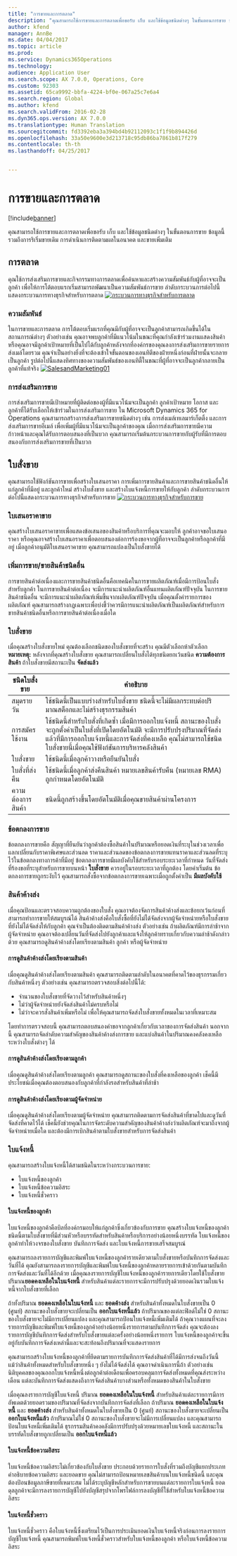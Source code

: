 ```yaml
---
title: "การขายและการตลาด"
description: "คุณสามารถใช้การขายและการตลาดเพื่อขอรับ เก็บ และใช้ข้อมูลชนิดต่างๆ ในขั้นตอนการขาย ข้อมูลนี้รวมถึงการริเริ่มขายเดิม การดำเนินการติดตามผลในอนาคต และขายเพิ่มเติม "
author: kfend
manager: AnnBe
ms.date: 04/04/2017
ms.topic: article
ms.prod: 
ms.service: Dynamics365Operations
ms.technology: 
audience: Application User
ms.search.scope: AX 7.0.0, Operations, Core
ms.custom: 92303
ms.assetid: 65ca9992-bbfa-4224-bf0e-067a25c7e6a4
ms.search.region: Global
ms.author: kfend
ms.search.validFrom: 2016-02-28
ms.dyn365.ops.version: AX 7.0.0
ms.translationtype: Human Translation
ms.sourcegitcommit: fd3392eba3a394bd4b92112093c1f1f9b894426d
ms.openlocfilehash: 33a50e9600e3d213718c95db86ba7861b817f279
ms.contentlocale: th-th
ms.lasthandoff: 04/25/2017


---
```


# <a name="sales-and-marketing"></a>การขายและการตลาด

[!include[banner](../includes/banner.md)]


คุณสามารถใช้การขายและการตลาดเพื่อขอรับ เก็บ และใช้ข้อมูลชนิดต่างๆ ในขั้นตอนการขาย ข้อมูลนี้รวมถึงการริเริ่มขายเดิม การดำเนินการติดตามผลในอนาคต และขายเพิ่มเติม 

<a name="marketing"></a>การตลาด
---------

คุณใช้การส่งเสริมการขายและกิจกรรมทางการตลาดเพื่อค้นหาและสร้างความสัมพันธ์กับผู้ที่อาจจะเป็นลูกค้า เพื่อให้การโต้ตอบแรกเริ่มสามารถพัฒนาเป็นความสัมพันธ์การขาย ลำดับกระบวนการต่อไปนี้แสดงกระบวนการทางธุรกิจสำหรับการตลาด [![กระบวนการทางธุรกิจสำหรับการตลาด](./media/marketing01.jpg)](./media/marketing01.jpg)

### <a name="relationships"></a>ความสัมพันธ์

ในการขายและการตลาด การโต้ตอบเริ่มแรกที่คุณมีกับผู้ที่อาจจะเป็นลูกค้าสามารถเกิดขึ้นได้ในสถานการณ์ต่างๆ ตัวอย่างเช่น คุณอาจพบลูกค้าที่มีแนวโน้มในขณะที่คุณกำลังเข้าร่วมงานแสดงสินค้า หรือคุณอาจมีลูกค้าเป้าหมายที่เป็นไปได้กับลูกค้าหลังจากที่องค์กรของคุณลงการส่งเสริมการขายรายการส่งเมล์โดยรวม คุณจำเป็นอย่างยิ่งที่จะต้องเข้าใจขั้นตอนของเอนทิตีของฝ่ายหนึ่งก่อนที่ฝ่ายนั้นจะกลายเป็นลูกค้า รูปต่อไปนี้แสดงทิศทางของความสัมพันธ์ของเอนทิตี้ในขณะที่ผู้ที่อาจจะเป็นลูกค้ากลายเป็นลูกค้าที่แท้จริง [![SalesandMarketing01](./media/salesandmarketing01.jpg)](./media/salesandmarketing01.jpg)

### <a name="campaigns"></a>การส่งเสริมการขาย

การส่งเสริมการขายมีเป้าหมายที่ผู้ติดต่อของผู้ที่มีแนวโน้มจะเป็นลูกค้า ลูกค้าเป้าหมาย โอกาส และลูกค้าที่ได้รับเลือกให้เข้าร่วมในการส่งเสริมการขาย ใน Microsoft Dynamics 365 for Operations คุณสามารถสร้างการส่งเสริมการขายชนิดต่างๆ เช่น การส่งเมล์เทเลมาร์เก็ตติ้ง และการส่งเสริมการขายอีเมล์ เพื่อเพิ่มผู้ที่มีแนวโน้มจะเป็นลูกค้าของคุณ เมื่อการส่งเสริมการขายมีความก้าวหน้าและคุณได้รับการตอบสนองที่เป็นบวก คุณสามารถเริ่มต้นกระบวนการขายกับผู้รับที่มีการตอบสนองกับการส่งเสริมการขายที่เป็นบวก

## <a name="sales"></a>ใบสั่งขาย
คุณสามารถใช้ฟังก์ชันการขายเพื่อสร้างใบเสนอราคา การเพิ่มการขายสินค้าและการขายสินค้าชนิดอื่นให้แก่ลูกค้าที่มีอยู่ และลูกค้าใหม่ สร้างใบสั่งขาย และสร้างใบแจ้งหนี้การขายให้กับลูกค้า ลำดับกระบวนการต่อไปนี้แสดงกระบวนการทางธุรกิจสำหรับการขาย [![กระบวนการทางธุรกิจสำหรับการขาย](./media/sales01.jpg)](./media/sales01.jpg)

### <a name="sales-quotations"></a>ใบเสนอราคาขาย

คุณสร้างใบเสนอราคาขายเพื่อแสดงข้อเสนอของสินค้าหรือบริการที่คุณจะมอบให้ ลูกค้าอาจขอใบเสนอราคา หรือคุณอาจสร้างใบเสนอราคาเพื่อตอบสนองต่อการร้องขอจากผู้ที่อาจจะเป็นลูกค้าหรือลูกค้าที่มีอยู่ เมื่อลูกค้าอนุมัติใบเสนอราคาขาย คุณสามารถแปลงเป็นใบสั่งขายได้

### <a name="up-sellcross-sell"></a>เพิ่มการขาย/ขายสินค้าชนิดอื่น

การขายสินค้าต่อเนื่องและการขายสินค้าชนิดอื่นคือเทคนิคในการขายผลิตภัณฑ์เมื่อมีการป้อนใบสั่งสำหรับลูกค้า ในการขายสินค้าต่อเนื่อง จะมีการแนะนำผลิตภัณฑ์อื่นแทนผลิตภัณฑ์ปัจจุบัน ในการขายสินค้าชนิดอื่น จะมีการแนะนำผลิตภัณฑ์เพิ่มขึ้นจากผลิตภัณฑ์ปัจจุบัน เมื่อคุณตั้งค่ารายการของผลิตภัณฑ์ คุณสามารถสร้างกฎเฉพาะเพื่อบ่งชี้ว่าควรมีการแนะนำผลิตภัณฑ์เป็นผลิตภัณฑ์สำหรับการขายสินค้าชนิดอื่นหรือการขายสินค้าต่อเนื่องเมื่อใด

### <a name="sales-orders"></a>ใบสั่งขาย

เมื่อคุณสร้างใบสั่งขายใหม่ คุณต้องเลือกชนิดของใบสั่งขายที่จะสร้าง คุณมีตัวเลือกห้าตัวเลือก **หมายเหตุ:** หลังจากที่คุณสร้างใบสั่งขาย คุณสามารถเปลี่ยนใบสั่งได้ทุกชนิดยกเว้นชนิด **ความต้องการสินค้า** ถ้าใบสั่งขายมีสถานะเป็น **จัดส่งแล้ว**

| ชนิดใบสั่งขาย  | คำอธิบาย                                                                                                                                                                                                                                                                                            |
|-------------------|--------------------------------------------------------------------------------------------------------------------------------------------------------------------------------------------------------------------------------------------------------------------------------------------------------|
| สมุดรายวัน           | ใช้ชนิดนี้เป็นแบบร่างสำหรับใบสั่งขาย ชนิดนี้จะไม่มีผลกระทบต่อปริมาณสต็อกและไม่สร้างธุรกรรมสินค้า                                                                                                                                                                    |
| การสมัครใช้งาน      | ใช้ชนิดนี้สำหรับใบสั่งที่เกิดซ้ำ เมื่อมีการออกใบแจ้งหนี้ สถานะของใบสั่งจะถูกตั้งค่าเป็นใบสั่งที่เปิดโดยอัตโนมัติ จะมีการปรับปรุงปริมาณที่จัดส่งแล้วที่มีการออกใบแจ้งหนี้และการจัดส่งที่คงเหลือ คุณไม่สามารถใช้ชนิดใบสั่งขายนี้เมื่อคุณใช้ฟังก์ชันการบริหารคลังสินค้า |
| ใบสั่งขาย       | ใช้ชนิดนี้เมื่อลูกค้าวางหรือยืนยันใบสั่ง                                                                                                                                                                                                                                        |
| ใบสั่งที่ส่งคืน    | ใช้ชนิดนี้เมื่อลูกค้าส่งคืนสินค้า หมายเลขสินค้ารับคืน (หมายเลข RMA) ถูกกำหนดโดยอัตโนมัติ                                                                                                                                                                                            |
| ความต้องการสินค้า | ชนิดนี้ถูกสร้างขึ้นโดยอัตโนมัติเมื่อคุณขายสินค้าผ่านโครงการ                                                                                                                                                                                                                       |

### <a name="sales-agreements"></a>ข้อตกลงการขาย

ข้อตกลงการขายคือ สัญญาที่ยืนยันว่าลูกค้าต้องซื้อสินค้าในปริมาณหรือยอดเงินที่ระบุในช่วงเวลาเพื่อแลกเปลี่ยนกับราคาพิเศษและส่วนลด ราคาและส่วนลดของข้อตกลงการขายแทนราคาและส่วนลดที่ระบุไว้ในข้อตกลงทางการค้าที่มีอยู่ ข้อตกลงการขายมีผลบังคับใช้สำหรับรอบระยะเวลาที่กำหนด วันที่จัดส่งที่ร้องขอที่ระบุสำหรับการขายบนหน้า **ใบสั่งขาย** ควรอยู่ในรอบระยะเวลาที่ถูกต้อง โดยค่าเริ่มต้น ข้อตกลงการขายถูกระงับไว้ คุณสามารถสั่งซื้อจากข้อตกลงการขายเฉพาะเมื่อถูกตั้งค่าเป็น **มีผลบังคับใช้**

### <a name="backorders"></a>สินค้าค้างส่ง

เมื่อคุณป้อนและตรวจสอบความถูกต้องของใบสั่ง คุณอาจต้องจัดการสินค้าค้างส่งและข้อยกเว้นก่อนที่สามารถทำการขายให้สมบูรณ์ได้ สินค้าค้างส่งคือใบสั่งซื้อที่ยังไม่ได้จัดส่งจากผู้จัดจำหน่ายหรือใบสั่งขายที่ยังไม่ได้จัดส่งให้กับลูกค้า คุณจำเป็นต้องติดตามสินค้าค้างส่ง ตัวอย่างเช่น ถ้าผลิตภัณฑ์มีการล่าช้าจากผู้จัดจำหน่าย คุณอาจต้องเปลี่ยนวันที่จัดส่งไปยังลูกค้าและแจ้งให้ลูกค้าทราบเกี่ยวกับความล่าช้าดังกล่าวด้วย คุณสามารถดูสินค้าค้างส่งโดยเรียงตามสินค้า ลูกค้า หรือผู้จัดจำหน่าย

#### <a name="viewing-backorders-by-item"></a>การดูสินค้าค้างส่งโดยเรียงตามสินค้า

เมื่อคุณดูสินค้าค้างส่งโดยเรียงตามสินค้า คุณสามารถติดตามลำดับในอนาคตที่คาดไว้ของธุรกรรมเกี่ยวกับสินค้าหนึ่งๆ ตัวอย่างเช่น คุณสามารถตรวจสอบสิ่งต่อไปนี้ได้:

-   จำนวนของใบสั่งขายที่จัดวางไว้สำหรับสินค้าหนึ่งๆ
-   ไม่ว่าผู้จัดจำหน่ายยังจัดส่งสินค้าไม่ครบหรือไม่
-   ไม่ว่าจะควรสั่งสินค้าเพิ่มหรือไม่ เพื่อให้คุณสามารถจัดส่งใบสั่งขายทั้งหมดในเวลาที่เหมาะสม

โดยทำการตรวจสอบนี้ คุณสามารถตอบสนองคำขอจากลูกค้าเกี่ยวกับเวลาของการจัดส่งสินค้า นอกจากนี้ คุณสามารถจัดลำดับความสำคัญของสินค้าค้างส่งการขาย และแบ่งสินค้าในปริมาณคงคลังคงเหลือระหว่างใบสั่งต่างๆ ได้

#### <a name="viewing-backorders-by-customer"></a>การดูสินค้าค้างส่งโดยเรียงตามลูกค้า

เมื่อคุณดูสินค้าค้างส่งโดยเรียงตามลูกค้า คุณสามารถดูสถานะของใบสั่งที่คงเหลือของลูกค้า เช็คนี้มีประโยชน์เมื่อคุณต้องตอบสนองกับลูกค้าที่กำลังรอสำหรับสินค้าที่ล่าช้า

#### <a name="viewing-backorders-by-vendor"></a>การดูสินค้าค้างส่งโดยเรียงตามผู้จัดจำหน่าย

เมื่อคุณดูสินค้าค้างส่งโดยเรียงตามผู้จัดจำหน่าย คุณสามารถติดตามการจัดส่งสินค้าที่ขาดไปและดูวันที่จัดส่งที่คาดไว้ได้ เช็คนี้ยังช่วยคุณในการจัดระดับความสำคัญของสินค้าค้างส่งว่าผลิตภัณฑ์จะมาถึงจากผู้จัดจำหน่ายเมื่อใด และต้องมีการเบิกสินค้าตามใบสั่งขายสำหรับการจัดส่งสินค้า

### <a name="invoices"></a>ใบแจ้งหนี้

คุณสามารถสร้างใบแจ้งหนี้ได้สามชนิดในระหว่างกระบวนการขาย:

-   ใบแจ้งหนี้ของลูกค้า
-   ใบแจ้งหนี้ข้อความอิสระ
-   ใบแจ้งหนี้ชั่วคราว

#### <a name="customer-invoice"></a>ใบแจ้งหนี้ของลูกค้า

ใบแจ้งหนี้ของลูกค้าคือบิลที่องค์กรมอบให้แก่ลูกค้าซึ่งเกี่ยวข้องกับการขาย คุณสร้างใบแจ้งหนี้ของลูกค้าชนิดนี้ตามใบสั่งขายที่มีส่วนหัวหรือบรรทัดสำหรับสินค้าหรือบริการอย่างน้อยหนึ่งบรรทัด ใบแจ้งหนี้ของลูกค้าทำให้วงจรของใบสั่งขาย บันทึกการจัดส่ง และใบแจ้งหนี้การขายเสร็จสมบูรณ์  

คุณสามารถลงรายการบัญชีและพิมพ์ใบแจ้งหนี้ของลูกค้ารายเดียวตามใบสั่งขายหรือบันทึกการจัดส่งและวันที่ได้ คุณยังสามารถลงรายการบัญชีและพิมพ์ใบแจ้งหนี้ของลูกค้าหลายรายการเข้าด้วยกันตามบันทึกการจัดส่งและวันที่ได้อีกด้วย เมื่อคุณลงรายการบัญชีใบแจ้งหนี้ของลูกค้ารายการเดียวโดยใช้ใบสั่งขาย ปริมาณ**ยอดคงเหลือในใบแจ้งหนี้** สำหรับสินค้าแต่ละรายการจะมีการปรับปรุงด้วยยอดเงินรวมใบแจ้งหนี้จากใบสั่งขายที่เลือก  

ถ้าทั้งปริมาณ **ยอดคงเหลือในใบแจ้งหนี้** และ **ยอดค้างส่ง** สำหรับสินค้าทั้งหมดในใบสั่งขายเป็น 0 (ศูนย์) สถานะของใบสั่งขายจะเปลี่ยนเป็น **ออกใบแจ้งหนี้แล้ว** ถ้าปริมาณของแต่ละฟิลด์ไม่ใช่ 0 สถานะของใบสั่งขายจะไม่มีการเปลี่ยนแปลง และคุณสามารถป้อนใบแจ้งหนี้เพิ่มเติมได้ ถ้าคุณวางแผนที่จะลงรายการบัญชีและพิมพ์ใบแจ้งหนี้ของลูกค้าอย่างน้อยหนึ่งรายการตามบันทึกการจัดส่ง คุณจะต้องลงรายการบัญชีบันทึกการจัดส่งสำหรับใบสั่งขายแต่ละครั้งอย่างน้อยหนึ่งรายการ ใบแจ้งหนี้ของลูกค้าจะขึ้นอยู่กับบันทึกการจัดส่งเหล่านี้และจะสะท้อนถึงปริมาณที่จะแสดงรายการ  

คุณสามารถสร้างใบแจ้งหนี้ของลูกค้าที่ยึดตามรายการบันทึกการจัดส่งสินค้าที่ได้มีการส่งจนถึงวันนี้ แม้ว่าสินค้าทั้งหมดสำหรับใบสั่งขายหนึ่ง ๆ ยังไม่ได้จัดส่งได้ คุณอาจดำเนินการนี้ถ้า ตัวอย่างเช่น นิติบุคคลของคุณออกใบแจ้งหนี้หนึ่งต่อลูกค้าต่อเดือนเพื่อครอบคลุมการจัดส่งทั้งหมดที่คุณส่งระหว่างเดือน แต่ละบันทึกการจัดส่งแสดงถึงการจัดส่งสินค้าบางส่วนหรือทั้งหมดของสินค้าในใบสั่งขาย  

เมื่อคุณลงรายการบัญชีใบแจ้งหนี้ ปริมาณ **ยอดคงเหลือในใบแจ้งหนี้** สำหรับสินค้าแต่ละรายการมีการอัพเดตด้วยยอดรวมของปริมาณที่จัดส่งจากบันทึกการจัดส่งที่เลือก ถ้าปริมาณ **ยอดคงเหลือในใบแจ้งหนี้** และ **ยอดค้างส่ง** สำหรับสินค้าทั้งหมดในใบสั่งขายเป็น 0 (ศูนย์) สถานะของใบสั่งขายจะเปลี่ยนเป็น **ออกใบแจ้งหนี้แล้ว** ถ้าปริมาณไม่ใช่ 0 สถานะของใบสั่งขายจะไม่มีการเปลี่ยนแปลง และคุณสามารถป้อนใบแจ้งหนี้เพิ่มเติมได้ ธุรกรรมสินค้าคงคลังมีการปรับปรุงด้วยหมายเลขใบแจ้งหนี้ และสถานะในบรรทัดใบสั่งขายถูกเปลี่ยนเป็น **ออกใบแจ้งหนี้แล้ว**

#### <a name="free-text-invoice"></a>ใบแจ้งหนี้ข้อความอิสระ

ใบแจ้งหนี้ข้อความอิสระไม่เกี่ยวข้องกับใบสั่งขาย ประกอบด้วยรายการใบสั่งที่รวมถึงบัญชีแยกประเภท คำอธิบายข้อความอิสระ และยอดขาย คุณไม่สามารถป้อนหมายเลขสินค้าบนใบแจ้งหนี้ชนิดนี้ และคุณต้องป้อนข้อมูลภาษีขายที่เหมาะสม ไม่ได้ระบุบัญชีหลักสำหรับการขายบนแต่ละรายการใบแจ้งหนี้ ยอดดุลลูกค้าจะมีการลงรายการบัญชีไปยังบัญชีสรุปจากโพรไฟล์การลงบัญชีที่ใช้สำหรับใบแจ้งหนี้ข้อความอิสระ

#### <a name="pro-forma-invoice"></a>ใบแจ้งหนี้ชั่วคราว

ใบแจ้งหนี้ชั่วคราว คือใบแจ้งหนี้ซึ่งเตรียมไว้เป็นการประเมินยอดเงินใบแจ้งหนี้จริงก่อนการลงรายการบัญชีใบแจ้งหนี้ คุณสามารถพิมพ์ใบแจ้งหนี้ชั่วคราวสำหรับใบแจ้งหนี้ของลูกค้า หรือใบแจ้งหนี้ข้อความอิสระ




